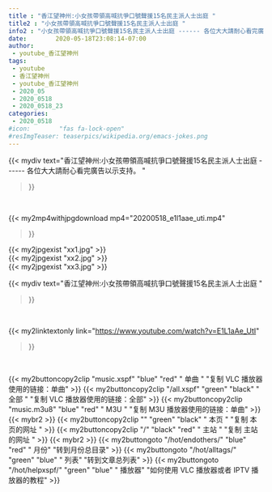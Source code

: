 ```yaml
---
title : "香江望神州:小女孩帶領高喊抗爭口號聲援15名民主派人士出庭 "
title2 : "小女孩帶領高喊抗爭口號聲援15名民主派人士出庭 "
info2 : "小女孩帶領高喊抗爭口號聲援15名民主派人士出庭 ------ 各位大大請耐心看完廣告以示支持。 "
date:        2020-05-18T23:08:14-07:00
author:
 - youtube_香江望神州
tags:
 - youtube
 - 香江望神州
 - youtube_香江望神州
 - 2020_05
 - 2020_0518
 - 2020_0518_23
categories:
 - 2020_0518
#icon:        "fas fa-lock-open"
#resImgTeaser: teaserpics/wikipedia.org/emacs-jokes.png
---
```


{{< mydiv text="香江望神州:小女孩帶領高喊抗爭口號聲援15名民主派人士出庭 ------ 各位大大請耐心看完廣告以示支持。 "
>}}
<br>


{{< my2mp4withjpgdownload mp4="20200518_e1l1aae_uti.mp4"
>}}

{{< my2jpgexist "xx1.jpg" >}}<br>
{{< my2jpgexist "xx2.jpg" >}}<br>
{{< my2jpgexist "xx3.jpg" >}}<br>



{{< mydiv text="香江望神州:小女孩帶領高喊抗爭口號聲援15名民主派人士出庭 "
>}}
<br>

{{< my2linktextonly link="https://www.youtube.com/watch?v=E1L1aAe_UtI"
>}}


<br>

{{< my2buttoncopy2clip "music.xspf"        "blue"   "red"    " 单曲 "  "复制 VLC 播放器使用的链接：单曲" >}} {{< my2buttoncopy2clip "/all.xspf"         "green"  "black"  " 全部 "  "复制 VLC 播放器使用的链接：全部" >}} {{< my2buttoncopy2clip "music.m3u8"        "blue"   "red"    " M3U  "    "复制 M3U 播放器使用的链接：单曲" >}} {{< mybr2 >}} {{< my2buttoncopy2clip ""                  "green"  "black"  " 本页 "    "复制 本页的网址 " >}} {{< my2buttoncopy2clip "/"                 "black"  "red"    " 主站 "    "复制 主站的网址 " >}} {{< mybr2 >}} {{< my2buttongoto      "/hot/endothers/"   "blue"   "red"    " 月份"   "转到月份总目录" >}} {{< my2buttongoto      "/hot/alltags/"     "green"  "blue"   " 列表"   "转到文章总列表" >}} {{< my2buttongoto      "/hot/helpxspf/"    "green"  "blue"   " 播放器" "如何使用 VLC 播放器或者 IPTV 播放器的教程" >}} 

